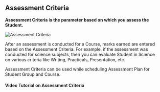 ## Assessment Criteria

**Assessment Criteria is the parameter based on which you assess the Student.**

![Assessment Criteria](https://docs.erpnext.com/files/education-assessment-criteria.png)

After an assessment is conducted for a Course, marks earned are entered based on the Assessment Criteria. For example, if the assessment was conducted for science subjects, then you can evaluate Student in Science on various criteria like Writing, Practicals, Presentation, etc.

Assessment Criteria can be used while scheduling Assessment Plan for Student Group and Course.

#### Video Tutorial on Assessment Criteria